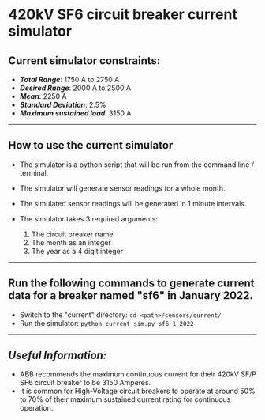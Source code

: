 # 420kV SF6 circuit breaker current simulator

## Current simulator constraints:

- **_Total Range_**: 1750 A to 2750 A
- **_Desired Range_**: 2000 A to 2500 A
- **_Mean_**: 2250 A
- **_Standard Deviation_**: 2.5%
- **_Maximum sustained load_**: 3150 A

---

## How to use the current simulator

- The simulator is a python script that will be run from the command line / terminal.
- The simulator will generate sensor readings for a whole month.
- The simulated sensor readings will be generated in 1 minute intervals.

- The simulator takes 3 required arguments:
  1. The circuit breaker name
  2. The month as an integer
  3. The year as a 4 digit integer

---

## Run the following commands to generate current data for a breaker named "sf6" in January 2022.

- Switch to the "current" directory: `cd <path>/sensors/current/`
- Run the simulator: `python current-sim.py sf6 1 2022`

---

## **_Useful Information:_**

- ABB recommends the maximum continuous current for their 420kV SF/P SF6 circuit breaker to be 3150 Amperes.
- It is common for High-Voltage circuit breakers to operate at around 50% to 70% of their maximum sustained current rating for continuous operation.
